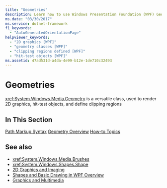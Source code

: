```yaml
---
title: "Geometries"
description: Learn how to use Windows Presentation Foundation (WPF) Geometry to render 2D graphics, hit-test objects, and define clipping regions.
ms.date: "03/30/2017"
ms.service: dotnet-framework
f1_keywords:
  - "AutoGeneratedOrientationPage"
helpviewer_keywords:
  - "2D graphics [WPF]"
  - "geometry classes [WPF]"
  - "clipping regions defined [WPF]"
  - "hit-test objects [WPF]"
ms.assetid: 47ad531d-a4da-4e99-b12e-1de710c32493
---
```

# Geometries

<xref:System.Windows.Media.Geometry> is a versatile class, used to render 2D graphics, hit-test objects, and define clipping regions

## In This Section

[Path Markup Syntax](path-markup-syntax.md)
[Geometry Overview](geometry-overview.md)
[How-to Topics](geometries-how-to-topics.md)

## See also

- <xref:System.Windows.Media.Brushes>
- <xref:System.Windows.Shapes.Shape>
- [2D Graphics and Imaging](../advanced/optimizing-performance-2d-graphics-and-imaging.md)
- [Shapes and Basic Drawing in WPF Overview](shapes-and-basic-drawing-in-wpf-overview.md)
- [Graphics and Multimedia](index.md)
